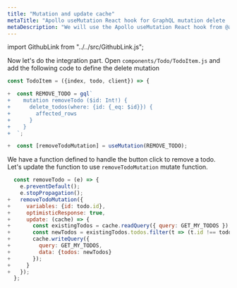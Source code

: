 ```yaml
---
title: "Mutation and update cache"
metaTitle: "Apollo useMutation React hook for GraphQL mutation delete | Next.js GraphQL Serverless Tutorial"
metaDescription: "We will use the Apollo useMutation React hook from @apollo/react-client with variables as an example to delete existing data and update cache locally using readQuery and writeQuery."
---
```


import GithubLink from "../../src/GithubLink.js";

Now let's do the integration part. Open `components/Todo/TodoItem.js` and add the following code to define the delete mutation

<GithubLink link="https://github.com/hasura/learn-graphql/blob/master/tutorials/frontend/nextjs/app-final/components/Todo/TodoItem.js" text="components/Todo/TodoItem.js" />

```javascript
const TodoItem = ({index, todo, client}) => {

+  const REMOVE_TODO = gql`
+    mutation removeTodo ($id: Int!) {
+      delete_todos(where: {id: {_eq: $id}}) {
+        affected_rows
+      }
+    }
+  `;

+  const [removeTodoMutation] = useMutation(REMOVE_TODO);

```

We have a function defined to handle the button click to remove a todo. Let's update the function to use `removeTodoMutation` mutate function.

```javascript
  const removeTodo = (e) => {
    e.preventDefault();
    e.stopPropagation();
+   removeTodoMutation({
+     variables: {id: todo.id},
+     optimisticResponse: true,
+     update: (cache) => {
+       const existingTodos = cache.readQuery({ query: GET_MY_TODOS });
+       const newTodos = existingTodos.todos.filter(t => (t.id !== todo.id));
+       cache.writeQuery({
+         query: GET_MY_TODOS,
+         data: {todos: newTodos}
+       });
+     }
+   });
  };
```
